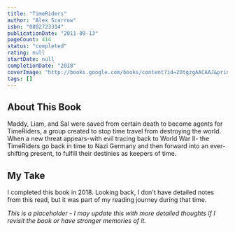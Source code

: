 ```yaml
---
title: "TimeRiders"
author: "Alex Scarrow"
isbn: "0802723314"
publicationDate: "2011-09-13"
pageCount: 414
status: "completed"
rating: null
startDate: null
completionDate: "2018"
coverImage: "http://books.google.com/books/content?id=2OtgzgAACAAJ&printsec=frontcover&img=1&zoom=1&source=gbs_api"
tags: []
---
```


## About This Book

Maddy, Liam, and Sal were saved from certain death to become agents for TimeRiders, a group created to stop time travel from destroying the world. When a new threat appears-with evil tracing back to World War II- the TimeRiders go back in time to Nazi Germany and then forward into an ever-shifting present, to fulfill their destinies as keepers of time.

## My Take

I completed this book in 2018. Looking back, I don't have detailed notes from this read, but it was part of my reading journey during that time.

_This is a placeholder - I may update this with more detailed thoughts if I revisit the book or have stronger memories of it._
